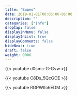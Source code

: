 ```yaml
---
title: "Видео"
date: 2018-01-01T00:06:00-06:00
description: ""
categories: ["Info"]
dropCap: false
displayInMenu: false
displayInList: true
displayComments: false
hideNext: true
draft: false
weight: 0006
---
```


{{< youtube d0smc-G-Gvw >}}

{{< youtube  C8Ds_5QcGOE >}}

{{< youtube RGPWlfo6EDM >}}